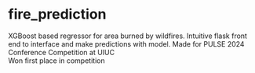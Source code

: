 # fire_prediction
XGBoost based regressor for area burned by wildfires. Intuitive flask front end to interface and make predictions with model. 
Made for PULSE 2024 Conference Competition at UIUC  
Won first place in competition 
